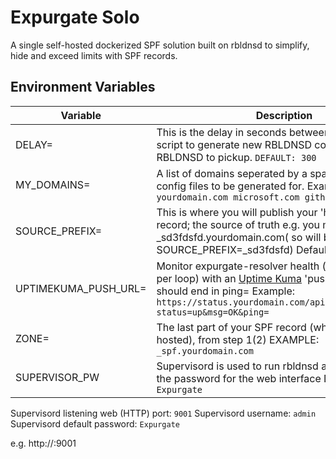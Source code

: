 # Expurgate Solo
 A single self-hosted dockerized SPF solution built on rbldnsd to simplify, hide and exceed limits with SPF records.

## Environment Variables


| Variable | Description | Required? |
| ------------- | ------------- | ------------- |
| DELAY= | This is the delay in seconds between running the script to generate new RBLDNSD config files for RBLDNSD to pickup. `DEFAULT: 300` | N |
| MY_DOMAINS= | A list of domains seperated by a space that you want config files to be generated for. Example: `yourdomain.com microsoft.com github.com` | Y |
| SOURCE_PREFIX= | This is where you will publish your 'hidden' SPF record; the source of truth e.g. you might host it at _sd3fdsfd.yourdomain.com( so will be SOURCE_PREFIX=_sd3fdsfd) Default: `_xpg8` | N |
| UPTIMEKUMA_PUSH_URL= | Monitor expurgate-resolver health (uptime and time per loop) with an [Uptime Kuma](https://github.com/louislam/uptime-kuma) 'push' monitor. URL should end in ping= Example: `https://status.yourdomain.com/api/push/D0A90al0HA?status=up&msg=OK&ping=` | N |
| ZONE= | The last part of your SPF record (where rbldnsd is hosted), from step 1(2) EXAMPLE: `_spf.yourdomain.com`  | Y |
| SUPERVISOR_PW | Supervisord is used to run rbldnsd and resolver. Set the password for the web interface DEFAULT: `Expurgate` | N |

Supervisord listening web (HTTP) port: `9001`
Supervisord username: `admin`
Supervisord default password: `Expurgate`

e.g. http://<host-ip-address>:9001
